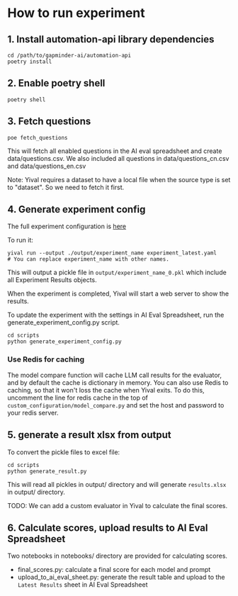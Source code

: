 # How to run experiment

## 1. Install automation-api library dependencies

``` shell
cd /path/to/gapminder-ai/automation-api
poetry install
```

## 2. Enable poetry shell

``` shell
poetry shell
```

## 3. Fetch questions

``` shell
poe fetch_questions
```

This will fetch all enabled questions in the AI eval spreadsheet and create data/questions.csv.
We also included all questions in data/questions_cn.csv and data/questions_en.csv

Note: Yival requires a dataset to have a local file when the source type is set to "dataset". So we need to fetch it first.

## 4. Generate experiment config


The full experiment configuration is [here](https://github.com/Gapminder/gapminder-ai/blob/yival/yival_experiments/experiment_latest.yaml)

To run it:

``` shell
yival run --output ./output/experiment_name experiment_latest.yaml
# You can replace experiment_name with other names.
```

This will output a pickle file in `output/experiment_name_0.pkl` which include all Experiment Results objects.

When the experiment is completed, Yival will start a web server to show the results.

To update the experiment with the settings in AI Eval Spreadsheet, run the generate_experiment_config.py script.

``` shell
cd scripts
python generate_experiment_config.py
```

### Use Redis for caching

The model compare function will cache LLM call results for the
evaluator, and by default the cache is dictionary in memory. You can
also use Redis to caching, so that it won't loss the cache when Yival
exits. To do this, uncomment the line for redis cache in the top of
`custom_configuration/model_compare.py` and set the host and password
to your redis server.

## 5. generate a result xlsx from output

To convert the pickle files to excel file:

``` shell
cd scripts
python generate_result.py
```

This will read all pickles in output/ directory and will generate `results.xlsx` in output/ directory.

TODO: We can add a custom evaluator in Yival to calculate the final scores.

## 6. Calculate scores, upload results to AI Eval Spreadsheet

Two notebooks in notebooks/ directory are provided for calculating scores.

- final_scores.py: calculate a final score for each model and prompt
- upload_to_ai_eval_sheet.py: generate the result table and upload to the `Latest Results` sheet in AI Eval Spreadsheet

